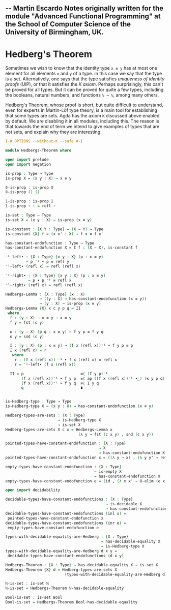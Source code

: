 --
Martin Escardo
Notes originally written for the module "Advanced Functional Programming"
at the School of Computer Science of the University of Birmingham, UK.
--

# Hedberg's Theorem

Sometimes we wish to know that the identity type `x ≡ y` has at most one element for all elements `x` and `y` of a type. In this case we say that the type is a set. Alternatively, one says that the type satisfies *uniqueness of identity proofs* (UIP), or that it satisfies the *K axiom*. Perhaps surprisingly, this can't be proved for all types. But it can be proved for quite a few types, including the booleans, natural numbers, and functions `ℕ → ℕ`, among many others.

Hedberg's Theorem, whose proof is short, but quite difficult to understand, even for experts in Martin-Löf type theory, is a main tool for establishing that some types are sets.
Agda has the axiom `K` discussed above enabled by default. We are disabling it in all modules, including this. The reason is that towards the end of term we intend to give examples of types that are not sets, and explain why they are interesting.

```agda
{-# OPTIONS --without-K --safe #-}

module Hedbergs-Theorem where

open import prelude
open import negation

is-prop : Type → Type
is-prop X = (x y : X) → x ≡ y

𝟘-is-prop : is-prop 𝟘
𝟘-is-prop () ()

𝟙-is-prop : is-prop 𝟙
𝟙-is-prop ⋆ ⋆ = refl ⋆

is-set : Type → Type
is-set X = (x y : X) → is-prop (x ≡ y)

is-constant : {X Y : Type} → (X → Y) → Type
is-constant {X} f = (x x' : X) → f x ≡ f x'

has-constant-endofunction : Type → Type
has-constant-endofunction X = Σ f ꞉ (X → X), is-constant f

⁻¹-left∙ : {X : Type} {x y : X} (p : x ≡ y)
         → p ⁻¹ ∙ p ≡ refl y
⁻¹-left∙ (refl x) = refl (refl x)

⁻¹-right∙ : {X : Type} {x y : X} (p : x ≡ y)
          → p ∙ p ⁻¹ ≡ refl x
⁻¹-right∙ (refl x) = refl (refl x)

Hedbergs-Lemma : {X : Type} (x : X)
               → ((y : X) → has-constant-endofunction (x ≡ y))
               → (y : X) → is-prop (x ≡ y)
Hedbergs-Lemma {X} x c y p q = II
 where
  f : (y : X) → x ≡ y → x ≡ y
  f y = fst (c y)

  κ : (y : X) (p q : x ≡ y) → f y p ≡ f y q
  κ y = snd (c y)

  I : (y : X) (p : x ≡ y) → (f x (refl x))⁻¹ ∙ f y p ≡ p
  I x (refl x) = r
   where
    r : (f x (refl x)) ⁻¹ ∙ f x (refl x) ≡ refl x
    r = ⁻¹-left∙ (f x (refl x))

  II = p                         ≡⟨ (I y p)⁻¹                          ⟩
       (f x (refl x))⁻¹ ∙ f y p  ≡⟨ ap ((f x (refl x))⁻¹ ∙_) (κ y p q) ⟩
       (f x (refl x))⁻¹ ∙ f y q  ≡⟨ I y q                              ⟩
       q                         ∎


is-Hedberg-type : Type → Type
is-Hedberg-type X = (x y : X) → has-constant-endofunction (x ≡ y)

Hedberg-types-are-sets : (X : Type)
                       → is-Hedberg-type X
                       → is-set X
Hedberg-types-are-sets X c x = Hedbergs-Lemma x
                                (λ y → fst (c x y) , snd (c x y))

pointed-types-have-constant-endofunction : {X : Type}
                                         → X
                                         → has-constant-endofunction X
pointed-types-have-constant-endofunction x = ((λ y → x) , (λ y y' → refl x))

empty-types-have-constant-endofunction : {X : Type}
                                       → is-empty X
                                       → has-constant-endofunction X
empty-types-have-constant-endofunction e = (id , (λ x x' → 𝟘-elim (e x)))

open import decidability

decidable-types-have-constant-endofunctions : {X : Type}
                                            → is-decidable X
                                            → has-constant-endofunction X
decidable-types-have-constant-endofunctions (inl x) =
 pointed-types-have-constant-endofunction x
decidable-types-have-constant-endofunctions (inr e) =
 empty-types-have-constant-endofunction e

types-with-decidable-equality-are-Hedberg : {X : Type}
                                          → has-decidable-equality X
                                          → is-Hedberg-type X
types-with-decidable-equality-are-Hedberg d x y =
 decidable-types-have-constant-endofunctions (d x y)

Hedbergs-Theorem : {X : Type} → has-decidable-equality X → is-set X
Hedbergs-Theorem {X} d = Hedberg-types-are-sets X
                          (types-with-decidable-equality-are-Hedberg d)

ℕ-is-set : is-set ℕ
ℕ-is-set = Hedbergs-Theorem ℕ-has-decidable-equality

Bool-is-set : is-set Bool
Bool-is-set = Hedbergs-Theorem Bool-has-decidable-equality
```
